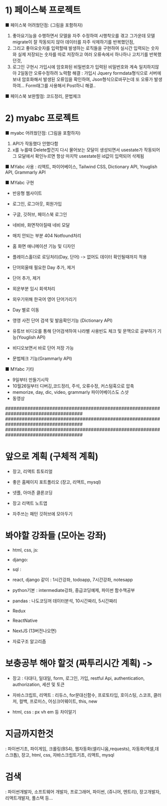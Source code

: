 # 1) 페이스북 프로젝트

■ 페이스북 어려웠던점: (그림을 포함하자)
1. 좋아요기능을 수행하면서 모델을 자주 수정하여 시행착오를 겪고 그가운데 모델 migrate이 잘 작동되지 않아 데이터를 자주 삭제하기를 반복했던점,
2. 그리고 좋아요숫자를 입력할때 발생하는 로직들을 구현하여 실시간 입력되는 숫자와 실제 저장되는 숫자를 따로 저장하고
여러 오류속에서 하나하나 고치기를 반복했던것,
3. 로그인 구현시 가입시에 암호화된 비밀번호가 입력된 비밀번호와 계속 일치하지않아 2일동안 오류수정하려 노력함
해결 : 가입시 Jquery formdata형식으로 서버에 보내 암호화해서 발생된 오류임을 확인하여, Json형식으로바꾸는데
또 오류가 발생하여... Form태그를 사용해서 Post하니 해결..

■ 페이스북 보완할점: 
코드정리, 문법체크

# 2) myabc 프로젝트

■ myabc 어려웠던점: (그림을 포함하자)
1. API가 작동했다 안했다함
2. x를 누를때 Delete할건지 다시 물어보는 모달이 생성되면서 usestate가 작동되어
그 모달에서 확인누르면 항상 마지막 usestate된 id값이 입력되어 삭제됨


■ MYabc 사용 : 리액트, 파이어베이스, Tailwind CSS, Dictionary API, Youglish API, Grammarly API

■ MYabc 구현
- 반응형 웹사이트
- 로그인, 로그아웃, 회원가입
- 구글, 깃허브, 페이스북 로그인

- 네비바, 화면작아질때 네비 모달
- 매치 안되는 부분 404 Notfound처리

- 홈 화면 애니메이션 기능 및 디자인

- 플레이스홀더로 로딩처리(Day, 단어) -> 없어도 데이터 확인될때까지 적용
- 단어외울때 필요한 Day 추가, 제거
- 단어 추가, 제거
- 외운부분 임시 회색처리
- 외우기위해 한국어 영어 단어가리기
- Day 별로 이동

- 영영 사전 단어 검색 및 발음확인기능 (Dictionary API)
- 유튜브 비디오를 통해 단어검색하여 나라별 사용빈도 체크 및 문맥으로 공부하기 기능(Youglish API)
- 비디오보면서 바로 단어 저장 가능
- 문법체크 기능(Grammarly API)


■ MYabc 기타
- 9일부터 만들기시작
- 10월26일부터 디버깅,코드정리, 주석, 오류수정, 커스텀훅으로 압축
- memorize, day, dic, video, grammarly 파이어베이스도 스샷
- 동영상

####################################################################################
####################################################################################
####################################################################################

# 앞으로 계획 (구체적 계획)
- 장고, 리액트 튜토리얼
- 좋은 홈페이지 포트폴리오 (장고, 리액트, mysql)
- 넷플, 아마존 클론코딩
- 장고 리액트 노트앱

- 자주쓰는 패턴 깃허브에 모아두기



# 봐야할 강좌들 (모아논 강좌)
- html, css, js: 
- django:
- sql :

- react, django 같이 : 1시간강좌, todoapp, 7시간강좌, notesapp

- python기본 : intermediate강좌, 중급코딩예제, 파이썬 함수책공부
- pandas : 나도코딩꺼 데이터분석, 10시간짜리, 5시간짜리

- Redux
- ReactNative
- NextJS (13버전나오면)

- 자료구조 알고리즘

# 보충공부 해야 할것 (짜투리시간 계획) -> 
- 장고 : 다대다, 일대일, form, 로그인, 가입, restful Api, authentication, authorization, 세션 및 토큰
- 자바스크립트, 리액트 : 리듀스, for문대신함수, 프로토타입, 호이스팅, 스코프, 클러저, 컬백, 프로미스, 어싱크어웨이트, this, new

- html, css : px vh em 등 차이알기




# 지금까지한것
: 파이썬기초, 파이게임, 크롤링(BS4), 웹자동화(셀리니움,requests), 자동화(엑셀,데스크톱),
장고, html, css, 자바스크립트기초, 리액트, mysql

# 검색 
: 파이썬개발자, 소프트웨어 개발자, 프로그래머, 파이썬, (쥬니어, 엔트리), 장고개발자, 리액트개발자, 풀스택 등...
